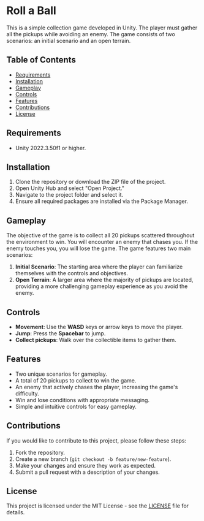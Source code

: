 # Roll a Ball

This is a simple collection game developed in Unity. The player must gather all the pickups while avoiding an enemy. The game consists of two scenarios: an initial scenario and an open terrain.

## Table of Contents

- [Requirements](#requirements)
- [Installation](#installation)
- [Gameplay](#gameplay)
- [Controls](#controls)
- [Features](#features)
- [Contributions](#contributions)
- [License](#license)

## Requirements

- Unity 2022.3.50f1 or higher.

## Installation

1. Clone the repository or download the ZIP file of the project.
2. Open Unity Hub and select "Open Project."
3. Navigate to the project folder and select it.
4. Ensure all required packages are installed via the Package Manager.

## Gameplay

The objective of the game is to collect all 20 pickups scattered throughout the environment to win. You will encounter an enemy that chases you. If the enemy touches you, you will lose the game. The game features two main scenarios:

1. **Initial Scenario**: The starting area where the player can familiarize themselves with the controls and objectives.
2. **Open Terrain**: A larger area where the majority of pickups are located, providing a more challenging gameplay experience as you avoid the enemy.

## Controls

- **Movement**: Use the **WASD** keys or arrow keys to move the player.
- **Jump**: Press the **Spacebar** to jump.
- **Collect pickups**: Walk over the collectible items to gather them.

## Features

- Two unique scenarios for gameplay.
- A total of 20 pickups to collect to win the game.
- An enemy that actively chases the player, increasing the game's difficulty.
- Win and lose conditions with appropriate messaging.
- Simple and intuitive controls for easy gameplay.

## Contributions

If you would like to contribute to this project, please follow these steps:

1. Fork the repository.
2. Create a new branch (`git checkout -b feature/new-feature`).
3. Make your changes and ensure they work as expected.
4. Submit a pull request with a description of your changes.

## License

This project is licensed under the MIT License - see the [LICENSE](LICENSE) file for details.

